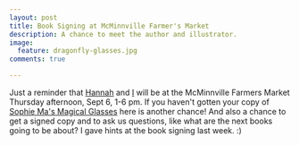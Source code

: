 ```yaml
---
layout: post
title: Book Signing at McMinnville Farmer's Market
description: A chance to meet the author and illustrator.
image:
  feature: dragonfly-glasses.jpg
comments: true 

---
```


Just a reminder that [Hannah](/hannah-patty/illustrator/) and [I](/inga-gelford/author/) will be at the McMinnville Farmers Market Thursday afternoon, Sept 6, 1-6 pm. If you haven't gotten your copy of [Sophie Ma's Magical Glasses](/book/sophie-mas-magical-glasses/) here is another chance! And also a chance to get a signed copy and to ask us questions, like what are the next books going to be about? I gave hints at the book signing last week. :)